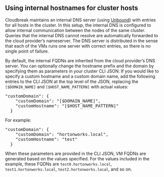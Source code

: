 ## Using internal hostnames for cluster hosts

Cloudbreak maintains an internal DNS server (using [Unbound](https://nlnetlabs.nl/documentation/unbound/)) with entries for all hosts in the cluster. In this setup, the internal DNS is configured to allow internal communication between the nodes of the same cluster. Queries that the internal DNS cannot resolve are automatically forwarded to the cloud provider’s nameserver. The DNS server is distributed in the sense that each of the VMs runs one server with correct entries, so there is no single point of failure.

By default, the internal FQDNs are inherited from the cloud provider’s DNS server. You can optionally change the hostname prefix and the domain by specifying them as parameters in your cluster CLI JSON. If you would like to specify a custom hostname and a custom domain name, add the following entries to the CLI JSON at the top level of the JSON, replacing the `[$DOMAIN_NAME]` and `[$HOST_NAME_PATTERN]` with actual values:

<pre>
"customDomain": {
    "customDomain": "[$DOMAIN_NAME]",
    "customHostname": "[$HOST_NAME_PATTERN]"
  }
</pre>

For example:

<pre>
"customDomain": {
    "customDomain": "hortonworks.local",
    "customHostname": "test"
  }
</pre>

When these parameters are provided in the CLI JSON, VM FQDNs are generated based on the values specified. For the values included in the example, these FQDNs are `test0.hortonworks.local`, `test1.hortonworks.local`, `test2.hortonworks.local`, and so on.